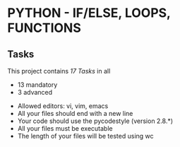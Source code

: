 # PYTHON - IF/ELSE, LOOPS, FUNCTIONS
## Tasks
This project contains *17 Tasks* in all
- 13 mandatory
- 3 advanced
* Allowed editors: vi, vim, emacs
* All your files should end with a new line
* Your code should use the pycodestyle (version 2.8.*)
* All your files must be executable
* The length of your files will be tested using wc

